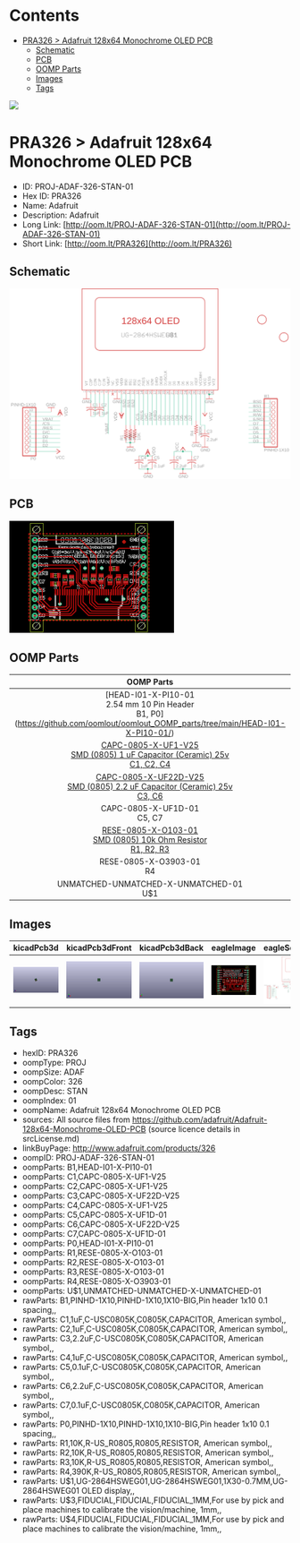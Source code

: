 



Contents
========

* [PRA326 > Adafruit 128x64 Monochrome OLED PCB](#pra326--adafruit-128x64-monochrome-oled-pcb)
	* [Schematic](#schematic)
	* [PCB](#pcb)
	* [OOMP Parts](#oomp-parts)
	* [Images](#images)
	* [Tags](#tags)
  
![][im]
# PRA326 > Adafruit 128x64 Monochrome OLED PCB

- ID: PROJ-ADAF-326-STAN-01
- Hex ID: PRA326
- Name: Adafruit
- Description: Adafruit
- Long Link: [http://oom.lt/PROJ-ADAF-326-STAN-01](http://oom.lt/PROJ-ADAF-326-STAN-01)
- Short Link: [http://oom.lt/PRA326](http://oom.lt/PRA326)

## Schematic
  
[![schem](eagleSchemImage.png)](eagleSchemImage.png)
## PCB
  
[![pcb](eagleImage.png)](eagleImage.png)
## OOMP Parts
  

|OOMP Parts|
| :---: |
|[HEAD-I01-X-PI10-01<br> 2.54 mm 10 Pin Header<br> B1, P0\](https://github.com/oomlout/oomlout_OOMP_parts/tree/main/HEAD-I01-X-PI10-01/)|
|[CAPC-0805-X-UF1-V25<br> SMD (0805) 1 uF Capacitor (Ceramic) 25v<br> C1, C2, C4](https://github.com/oomlout/oomlout_OOMP_parts/tree/main/CAPC-0805-X-UF1-V25/)|
|[CAPC-0805-X-UF22D-V25<br> SMD (0805) 2.2 uF Capacitor (Ceramic) 25v<br> C3, C6](https://github.com/oomlout/oomlout_OOMP_parts/tree/main/CAPC-0805-X-UF22D-V25/)|
|CAPC-0805-X-UF1D-01<BR>C5, C7|
|[RESE-0805-X-O103-01<br> SMD (0805) 10k Ohm Resistor<br> R1, R2, R3](https://github.com/oomlout/oomlout_OOMP_parts/tree/main/RESE-0805-X-O103-01/)|
|RESE-0805-X-O3903-01<BR>R4|
|UNMATCHED-UNMATCHED-X-UNMATCHED-01<BR>U$1|

## Images
  
  

|kicadPcb3d|kicadPcb3dFront|kicadPcb3dBack|eagleImage|eagleSchemImage|
| :---: | :---: | :---: | :---: | :---: |
|[![kicadPcb3d](kicadPcb3d_140.png)](kicadPcb3d.png)|[![kicadPcb3dFront](kicadPcb3dFront_140.png)](kicadPcb3dFront.png)|[![kicadPcb3dBack](kicadPcb3dBack_140.png)](kicadPcb3dBack.png)|[![eagleImage](eagleImage_140.png)](eagleImage.png)|[![eagleSchemImage](eagleSchemImage_140.png)](eagleSchemImage.png)|

## Tags

- hexID: PRA326
- oompType: PROJ
- oompSize: ADAF
- oompColor: 326
- oompDesc: STAN
- oompIndex: 01
- oompName: Adafruit 128x64 Monochrome OLED PCB
- sources: All source files from https://github.com/adafruit/Adafruit-128x64-Monochrome-OLED-PCB (source licence details in srcLicense.md)
- linkBuyPage: http://www.adafruit.com/products/326
- oompID: PROJ-ADAF-326-STAN-01
- oompParts: B1,HEAD-I01-X-PI10-01
- oompParts: C1,CAPC-0805-X-UF1-V25
- oompParts: C2,CAPC-0805-X-UF1-V25
- oompParts: C3,CAPC-0805-X-UF22D-V25
- oompParts: C4,CAPC-0805-X-UF1-V25
- oompParts: C5,CAPC-0805-X-UF1D-01
- oompParts: C6,CAPC-0805-X-UF22D-V25
- oompParts: C7,CAPC-0805-X-UF1D-01
- oompParts: P0\,HEAD-I01-X-PI10-01
- oompParts: R1,RESE-0805-X-O103-01
- oompParts: R2,RESE-0805-X-O103-01
- oompParts: R3,RESE-0805-X-O103-01
- oompParts: R4,RESE-0805-X-O3903-01
- oompParts: U$1,UNMATCHED-UNMATCHED-X-UNMATCHED-01
- rawParts: B1,PINHD-1X10,PINHD-1X10,1X10-BIG,Pin header 1x10 0.1 spacing,,
- rawParts: C1,1uF,C-USC0805K,C0805K,CAPACITOR, American symbol,,
- rawParts: C2,1uF,C-USC0805K,C0805K,CAPACITOR, American symbol,,
- rawParts: C3,2.2uF,C-USC0805K,C0805K,CAPACITOR, American symbol,,
- rawParts: C4,1uF,C-USC0805K,C0805K,CAPACITOR, American symbol,,
- rawParts: C5,0.1uF,C-USC0805K,C0805K,CAPACITOR, American symbol,,
- rawParts: C6,2.2uF,C-USC0805K,C0805K,CAPACITOR, American symbol,,
- rawParts: C7,0.1uF,C-USC0805K,C0805K,CAPACITOR, American symbol,,
- rawParts: P0\,PINHD-1X10,PINHD-1X10,1X10-BIG,Pin header 1x10 0.1 spacing,,
- rawParts: R1,10K,R-US_R0805,R0805,RESISTOR, American symbol,,
- rawParts: R2,10K,R-US_R0805,R0805,RESISTOR, American symbol,,
- rawParts: R3,10K,R-US_R0805,R0805,RESISTOR, American symbol,,
- rawParts: R4,390K,R-US_R0805,R0805,RESISTOR, American symbol,,
- rawParts: U$1,UG-2864HSWEG01,UG-2864HSWEG01,1X30-0.7MM,UG-2864HSWEG01 OLED display,,
- rawParts: U$3,FIDUCIAL,FIDUCIAL,FIDUCIAL_1MM,For use by pick and place machines to calibrate the vision/machine, 1mm,,
- rawParts: U$4,FIDUCIAL,FIDUCIAL,FIDUCIAL_1MM,For use by pick and place machines to calibrate the vision/machine, 1mm,,



[im]: kicadPcb3d_450.png
